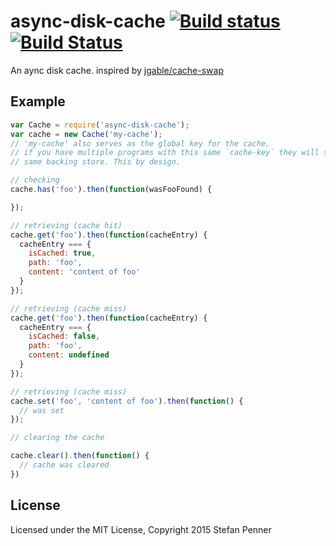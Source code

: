 # async-disk-cache [![Build status](https://ci.appveyor.com/api/projects/status/lfliompah66m611x?svg=true)](https://ci.appveyor.com/project/embercli/async-disk-cache) [![Build Status](https://travis-ci.org/stefanpenner/async-disk-cache.svg)](https://travis-ci.org/stefanpenner/async-disk-cache)


An aync disk cache. inspired by [jgable/cache-swap](https://github.com/jgable/cache-swap)

## Example

```js
var Cache = require('async-disk-cache');
var cache = new Cache('my-cache');
// 'my-cache' also serves as the global key for the cache.
// if you have multiple programs with this same `cache-key` they will share the
// same backing store. This by design.

// checking
cache.has('foo').then(function(wasFooFound) {

});

// retrieving (cache hit)
cache.get('foo').then(function(cacheEntry) {
  cacheEntry === {
    isCached: true,
    path: 'foo',
    content: 'content of foo'
  }
});

// retrieving (cache miss)
cache.get('foo').then(function(cacheEntry) {
  cacheEntry === {
    isCached: false,
    path: 'foo',
    content: undefined
  }
});

// retrieving (cache miss)
cache.set('foo', 'content of foo').then(function() {
  // was set
});

// clearing the cache

cache.clear().then(function() {
  // cache was cleared
})
```

## License

Licensed under the MIT License, Copyright 2015 Stefan Penner
